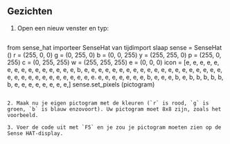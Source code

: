 ## Gezichten

1. Open een nieuw venster en typ:
    
    ```python
from sense_hat importeer SenseHat van tijdimport slaap sense = SenseHat () r = (255, 0, 0) g = (0, 255, 0) b = (0, 0, 255) y = (255, 255, 0) p = (255, 0, 255) c = (0, 255, 255) w = (255, 255, 255) e = (0, 0, 0) icon = [e, e, e, e, e, e, e, e, e, e, e, e, e, e, e, b, e, e, e, e, e, e, e, e, e, e, e, e, e, e, e, e, e, e, e, e, e, e, e, e, e, e, e, e, e, e, e, e, e. e, e, e, e, e, e, e, b, e, e, e, b, e, b, b, b, b, b, b, e, e, e, e, e, e, e, e,] sense.set_pixels (pictogram)
```

2. Maak nu je eigen pictogram met de kleuren (`r` is rood, `g` is groen, `b` is blauw enzovoort). Uw pictogram moet 8x8 zijn, zoals het voorbeeld.

3. Voer de code uit met `F5` en je zou je pictogram moeten zien op de Sense HAT-display.